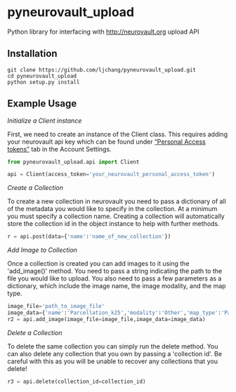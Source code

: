 # pyneurovault_upload
Python library for interfacing with http://neurovault.org upload API


## Installation

```
git clone https://github.com/ljchang/pyneurovault_upload.git
cd pyneurovault_upload
python setup.py install
```

## Example Usage

*Initialize a Client instance*

First, we need to create an instance of the Client class. This requires adding your neurovault api key which can be found under [“Personal Access tokens”](http://neurovault.org/accounts/tokens/) tab in the Account Settings.

```python
from pyneurovault_upload.api import Client

api = Client(access_token='your_neurovault_personal_access_token')
```

*Create a Collection*

To create a new collection in neurovault you need to pass a dictionary of all of the metadata you would like to specify in the collection.  At a minimum you must specify a collection name.  Creating a collection will automatically store the collection id in the object instance to help with further methods.

```python
r = api.post(data={'name':'name_of_new_collection'})
```

*Add Image to Collection*

Once a collection is created you can add images to it using the 'add_image()' method.  You need to pass a string indicating the path to the file you would like to upload.  You also need to pass a few parameters as a dictionary, which include the image name, the image modality, and the map type.

```python
image_file='path_to_image_file'
image_data={'name':'Parcellation_k25','modality':'Other','map_type':'Pa'}
r2 = api.add_image(image_file=image_file,image_data=image_data)
```

*Delete a Collection*

To delete the same collection you can simply run the delete method.  You can also delete any collection that you own by passing a 'collection id'.  Be careful with this as you will be unable to recover any collections that you delete!

```python
r3 = api.delete(collection_id=collection_id)
```
